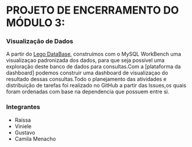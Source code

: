 <h1>PROJETO DE ENCERRAMENTO DO MÓDULO 3:</h1>

<h3>Visualização de Dados</h3>

<p>A partir do <a href="https://drive.google.com/drive/folders/1XaXPQ8v6aqiDIX8AHYWAg_fyapJSBXco">Lego DataBase</a>, construímos com o MySQL WorkBench uma visualizaçao padronizada dos dados, para que seja possível uma exploração deste banco de dados para consultas.Com a [plataforma da dashboard] podemos construir uma dashboard de visualizaçao do resultado dessas consultas.Todo o planejamento das atividades e distribuição de tarefas foi realizado no GitHub a partir das Issues,os quais foram ordenadas com base na dependencia que possuem entre si.</p>

<h3>Integrantes</h3>

<ul>
  <li>Raissa</li>
  <li>Viniele</li>
  <li>Gustavo</li>
  <li>Camila Menacho</li>
</ul>
